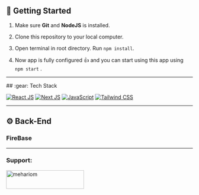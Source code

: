 ## :toolbox: Getting Started

1. Make sure **Git** and **NodeJS** is installed.

2. Clone this repository to your local computer.

3. Open terminal in root directory. Run `npm install`.

4. Now app is fully configured 👍 and you can start using this app using `npm start` .
<hr>
## :gear: Tech Stack

[![React JS](https://skillicons.dev/icons?i=react "React JS")](https://react.dev/ "React JS") [![Next JS](https://skillicons.dev/icons?i=next "Next JS")](https://nextjs.org/ "Next JS") [![JavaScript](https://skillicons.dev/icons?i=js "JavaScript")](https://developer.mozilla.org/en-US/docs/Web/JavaScript "JavaScript") [![Tailwind CSS](https://skillicons.dev/icons?i=tailwind "Tailwind CSS")](https://tailwindcss.com/ "Tailwind CSS") 
<hr>

## :gear: Back-End
<h3>FireBase</h3>
<hr>

<h3 align="left">Support:</h3>
<p><a href="https://www.buymeacoffee.com/https://www.buymeacoffee.com/MeHariom"> <img align="left" src="https://cdn.buymeacoffee.com/buttons/v2/default-yellow.png" height="50" width="210" alt="mehariom" /></a></p><br><br>

